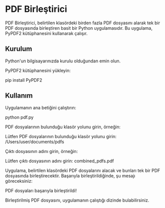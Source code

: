 # PDF Birleştirici

PDF Birleştirici, belirtilen klasördeki birden fazla PDF dosyasını alarak tek bir PDF dosyasında birleştiren basit bir Python uygulamasıdır. Bu uygulama, PyPDF2 kütüphanesini kullanarak çalışır.

## Kurulum
Python'un bilgisayarınızda kurulu olduğundan emin olun.

PyPDF2 kütüphanesini yükleyin:

pip install PyPDF2

## Kullanım

Uygulamanın ana betiğini çalıştırın:

python pdf.py

PDF dosyalarının bulunduğu klasör yolunu girin, örneğin:

Lütfen PDF dosyalarının bulunduğu klasör yolunu girin: /Users/user/documents/pdfs

Çıktı dosyasının adını girin, örneğin:

Lütfen çıktı dosyasının adını girin: combined_pdfs.pdf

Uygulama, belirtilen klasördeki PDF dosyalarını alacak ve bunları tek bir PDF dosyasında birleştirecektir. Başarıyla birleştirildiğinde, şu mesajı göreceksiniz:

PDF dosyaları başarıyla birleştirildi!

Birleştirilmiş PDF dosyasını, uygulamanın çalıştığı dizinde bulabilirsiniz.



